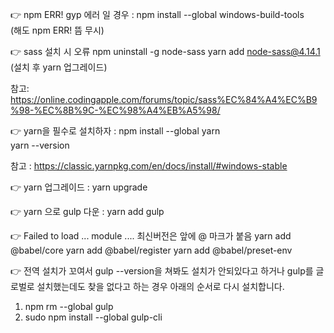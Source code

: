 👉 npm ERR! gyp 에러 일 경우 : npm install --global windows-build-tools  
(해도 npm ERR! 뜸 무시)

👉 sass 설치 시 오류 
npm uninstall -g node-sass 
yarn add node-sass@4.14.1 
(설치 후 yarn 업그레이드)

참고: https://online.codingapple.com/forums/topic/sass%EC%84%A4%EC%B9%98-%EC%8B%9C-%EC%98%A4%EB%A5%98/   


👉 yarn을 필수로 설치하자 : npm install --global yarn   
yarn --version

참고 : https://classic.yarnpkg.com/en/docs/install/#windows-stable  


👉 yarn 업그레이드 : yarn upgrade  


👉 yarn 으로 gulp 다운 : yarn add gulp


👉 Failed to load ... module ....
최신버전은 앞에 @ 마크가 붙음
yarn add @babel/core
yarn add @babel/register
yarn add @babel/preset-env   


👉 전역 설치가 꼬여서 gulp --version을 쳐봐도 설치가 안되있다고 하거나 gulp를 글로벌로 설치했는데도 찾을 없다고 하는 경우 아래의 순서로 다시 설치합니다.  

1. npm rm --global gulp
2. sudo npm install --global gulp-cli  




